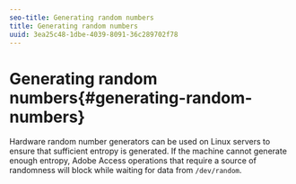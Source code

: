 ```yaml
---
seo-title: Generating random numbers
title: Generating random numbers
uuid: 3ea25c48-1dbe-4039-8091-36c289702f78
---
```


# Generating random numbers{#generating-random-numbers}

Hardware random number generators can be used on Linux servers to ensure that sufficient entropy is generated. If the machine cannot generate enough entropy, Adobe Access operations that require a source of randomness will block while waiting for data from `/dev/random`. 
